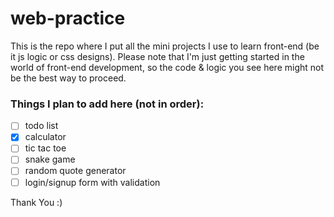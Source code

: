 # web-practice
This is the repo where I put all the mini projects I use to learn front-end (be it js logic or css designs). 
Please note that I'm just getting started in the world of front-end development, so the code & logic you see here might not be the best way to proceed. 

### Things I plan to add here (not in order):

- [ ] todo list
- [x] calculator
- [ ] tic tac toe
- [ ] snake game
- [ ] random quote generator
- [ ] login/signup form with validation

Thank You :)
